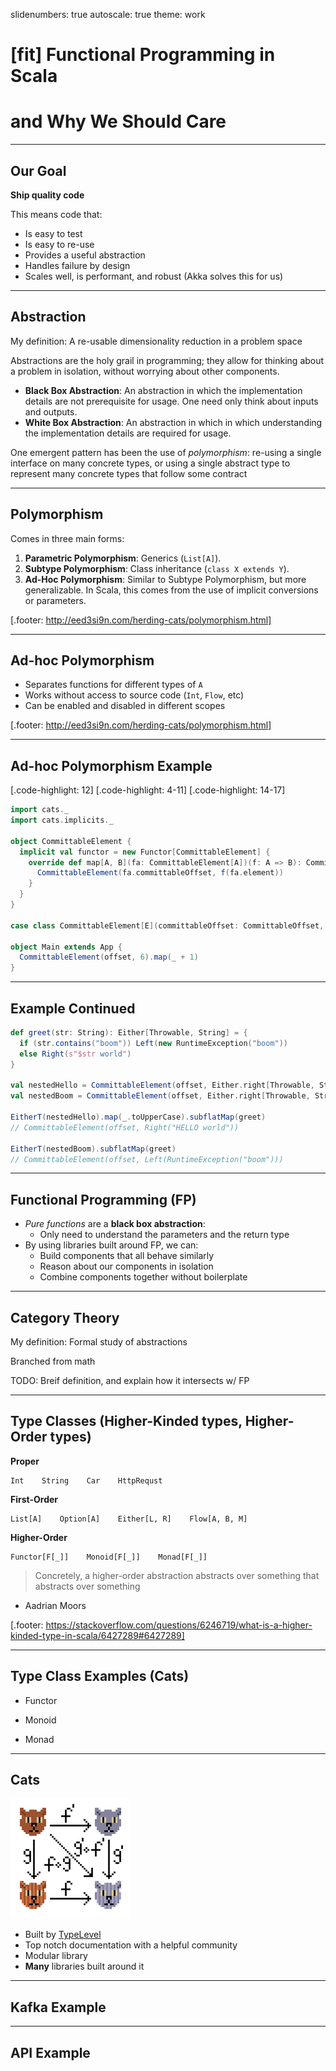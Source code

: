 slidenumbers: true
autoscale: true
theme: work

# [fit] Functional Programming in Scala 
# and Why We Should Care

---

## Our Goal

**Ship quality code**

This means code that:

* Is easy to test
* Is easy to re-use
* Provides a useful abstraction
* Handles failure by design
* Scales well, is performant, and robust (Akka solves this for us)

---

## Abstraction

My definition: A re-usable dimensionality reduction in a problem space

Abstractions are the holy grail in programming; they allow for thinking about a problem in isolation, without worrying about other components.

* **Black Box Abstraction**: An abstraction in which the implementation details are not prerequisite for usage. One need only think about inputs and outputs.
* **White Box Abstraction**: An abstraction in which in which understanding the implementation details are required for usage.

One emergent pattern has been the use of *polymorphism*: re-using a single interface on many concrete types, or using a single abstract type to represent many concrete types that follow some contract

---

## Polymorphism

Comes in three main forms:

1. **Parametric Polymorphism**: Generics (`List[A]`).
2. **Subtype Polymorphism**: Class inheritance (`class X extends Y`).
3. **Ad-Hoc Polymorphism**: Similar to Subtype Polymorphism, but more generalizable. In Scala, this comes from the use of implicit conversions or parameters.

[.footer:  http://eed3si9n.com/herding-cats/polymorphism.html]

---

## Ad-hoc Polymorphism

* Separates functions for different types of `A`
* Works without access to source code (`Int`, `Flow`, etc)
* Can be enabled and disabled in different scopes

[.footer:  http://eed3si9n.com/herding-cats/polymorphism.html]

---

## Ad-hoc Polymorphism Example

[.code-highlight: 12]
[.code-highlight: 4-11]
[.code-highlight: 14-17]

```scala
import cats._
import cats.implicits._

object CommittableElement {
  implicit val functor = new Functor[CommittableElement] {
    override def map[A, B](fa: CommittableElement[A])(f: A => B): CommittableElement[B] = {
      CommittableElement(fa.committableOffset, f(fa.element))
    }
  }
}

case class CommittableElement[E](committableOffset: CommittableOffset, element: E)

object Main extends App {
  CommittableElement(offset, 6).map(_ + 1)
}
```

---

## Example Continued

```scala
def greet(str: String): Either[Throwable, String] = {
  if (str.contains("boom")) Left(new RuntimeException("boom"))
  else Right(s"$str world")
}

val nestedHello = CommittableElement(offset, Either.right[Throwable, String]("hello"))
val nestedBoom = CommittableElement(offset, Either.right[Throwable, String]("boom"))

EitherT(nestedHello).map(_.toUpperCase).subflatMap(greet)
// CommittableElement(offset, Right("HELLO world"))

EitherT(nestedBoom).subflatMap(greet)
// CommittableElement(offset, Left(RuntimeException("boom")))
```

---

## Functional Programming (FP)

* *Pure functions* are a **black box abstraction**:
  * Only need to understand the parameters and the return type
* By using libraries built around FP, we can:
  * Build components that all behave similarly
  * Reason about our components in isolation
  * Combine components together without boilerplate

---

## Category Theory

My definition: Formal study of abstractions

Branched from math

TODO: Breif definition, and explain how it intersects w/ FP

---

## Type Classes (Higher-Kinded types, Higher-Order types)

**Proper**
```
Int    String    Car    HttpRequst
```
**First-Order**
```
List[A]    Option[A]    Either[L, R]    Flow[A, B, M]
```
**Higher-Order**
```
Functor[F[_]]    Monoid[F[_]]    Monad[F[_]]
```

> Concretely, a higher-order abstraction abstracts over something that abstracts over something
- Aadrian Moors

[.footer: https://stackoverflow.com/questions/6246719/what-is-a-higher-kinded-type-in-scala/6427289#6427289]

---

## Type Class Examples (Cats)

* Functor

* Monoid

* Monad

---

## Cats

![right](images/cats2.png)

* Built by [TypeLevel](https://typelevel.org/)
* Top notch documentation with a helpful community
* Modular library
* **Many** libraries built around it

---

## Kafka Example

---

## API Example

